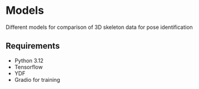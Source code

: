 # Models

Different models for comparison of 3D skeleton data for pose identification

## Requirements

- Python 3.12
- Tensorflow
- YDF
- Gradio for training
